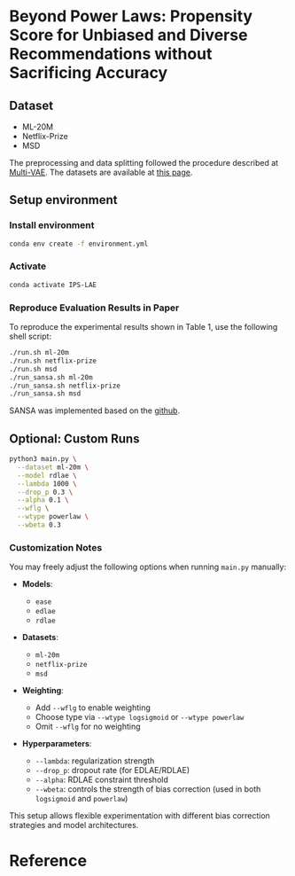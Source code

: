 # Beyond Power Laws: Propensity Score for Unbiased and Diverse Recommendations without Sacrificing Accuracy

## Dataset

- ML-20M
- Netflix-Prize
- MSD

The preprocessing and data splitting followed the procedure described at [Multi-VAE](https://github.com/dawenl/vae_cf).
The datasets are available at [this page]().

## Setup environment
### Install environment
```bash
conda env create -f environment.yml
```
### Activate
```bash
conda activate IPS-LAE
```

### Reproduce Evaluation Results in Paper
To reproduce the experimental results shown in Table 1, use the following shell script:
```bash
./run.sh ml-20m
./run.sh netflix-prize
./run.sh msd
./run_sansa.sh ml-20m
./run_sansa.sh netflix-prize
./run_sansa.sh msd
```
SANSA was implemented based on the [github](https://github.com/glami/sansa/tree/reproduce_our_results).

## Optional: Custom Runs

```bash
python3 main.py \
  --dataset ml-20m \
  --model rdlae \
  --lambda 1000 \
  --drop_p 0.3 \
  --alpha 0.1 \
  --wflg \
  --wtype powerlaw \
  --wbeta 0.3
```
 
 ### Customization Notes

You may freely adjust the following options when running `main.py` manually:

- **Models**:
  - `ease`
  - `edlae`
  - `rdlae`

- **Datasets**:
  - `ml-20m`
  - `netflix-prize`
  - `msd`

- **Weighting**:
  - Add `--wflg` to enable weighting
  - Choose type via `--wtype logsigmoid` or `--wtype powerlaw`
  - Omit `--wflg` for no weighting

- **Hyperparameters**:
  - `--lambda`: regularization strength
  - `--drop_p`: dropout rate (for EDLAE/RDLAE)
  - `--alpha`: RDLAE constraint threshold
  - `--wbeta`: controls the strength of bias correction (used in both `logsigmoid` and `powerlaw`)

This setup allows flexible experimentation with different bias correction strategies and model architectures.

# Reference
